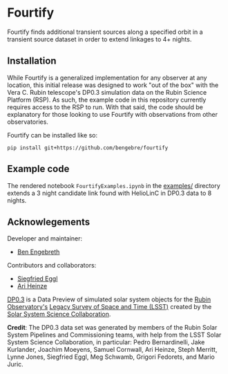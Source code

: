 # Fourtify
Fourtify finds additional transient sources along a specified orbit in a transient source dataset in order to extend linkages to 4+ nights.

## Installation
While Fourtify is a generalized implementation for any observer at any location, this initial release was designed to work "out of the box" with the Vera C. Rubin telescope's DP0.3 simulation data on the Rubin Science Platform (RSP). As such, the example code in this repository currently requires access to the RSP to run. With that said, the code should be explanatory for those looking to use Fourtify with observations from other observatories.

Fourtify can be installed like so:
```console
pip install git+https://github.com/bengebre/fourtify
```

## Example code

The rendered notebook ```FourtifyExamples.ipynb``` in the [examples/](https://github.com/bengebre/fourtify/blob/main/examples/) directory extends a 3 night candidate link found with HelioLinC in DP0.3 data to 8 nights.

## Acknowlegements

Developer and maintainer:
- [Ben Engebreth](https://benengebreth.org/)

Contributors and collaborators:
- [Siegfried Eggl](https://aerospace.illinois.edu/directory/profile/eggl)
- [Ari Heinze](https://astro.washington.edu/people/aren-heinze)

[DP0.3](https://dp0-3.lsst.io/index.html) is a Data Preview of simulated solar system objects for the [Rubin Observatory's](https://rubinobservatory.org/) [Legacy Survey of Space and Time (LSST)](https://rubinobservatory.org/explore/lsst) created by the [Solar System Science Collaboration](https://lsst-sssc.github.io/).

**Credit**: The DP0.3 data set was generated by members of the Rubin Solar System Pipelines and Commissioning teams, with help from the LSST Solar System Science Collaboration, in particular: Pedro Bernardinelli, Jake Kurlander, Joachim Moeyens, Samuel Cornwall, Ari Heinze, Steph Merritt, Lynne Jones, Siegfried Eggl, Meg Schwamb, Grigori Fedorets, and Mario Juric.
